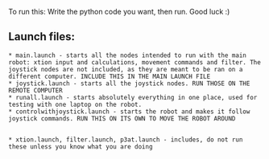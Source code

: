 To run this:
Write the python code you want, then run. Good luck :)

Launch files:
-------------
    * main.launch - starts all the nodes intended to run with the main robot: xtion input and calculations, movement commands and filter. The joystick nodes are not included, as they are meant to be ran on a different computer. INCLUDE THIS IN THE MAIN LAUNCH FILE  
    * joystick.launch - starts all the joystick nodes. RUN THOSE ON THE REMOTE COMPUTER  
    * runall.launch - starts absolutely everything in one place, used for testing with one laptop on the robot.  
    * controlwithjoystick.launch - starts the robot and makes it follow joystick commands. RUN THIS ON ITS OWN TO MOVE THE ROBOT AROUND  


    * xtion.launch, filter.launch, p3at.launch - includes, do not run these unless you know what you are doing
